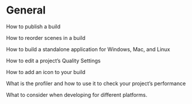 # General

How to publish a build

How to reorder scenes in a build

How to build a standalone application for Windows, Mac, and Linux

How to edit a project’s Quality Settings

How to add an icon to your build

What is the profiler and how to use it to check your project’s performance

What to consider when developing for different platforms.
